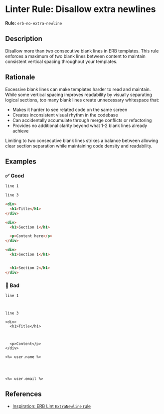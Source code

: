# Linter Rule: Disallow extra newlines

**Rule:** `erb-no-extra-newline`

## Description

Disallow more than two consecutive blank lines in ERB templates. This rule enforces a maximum of two blank lines between content to maintain consistent vertical spacing throughout your templates.

## Rationale

Excessive blank lines can make templates harder to read and maintain. While some vertical spacing improves readability by visually separating logical sections, too many blank lines create unnecessary whitespace that:

* Makes it harder to see related code on the same screen
* Creates inconsistent visual rhythm in the codebase
* Can accidentally accumulate through merge conflicts or refactoring
* Provides no additional clarity beyond what 1-2 blank lines already achieve

Limiting to two consecutive blank lines strikes a balance between allowing clear section separation while maintaining code density and readability.

## Examples

### ✅ Good

```html
line 1

line 3

<div>
  <h1>Title</h1>
</div>

<div>
  <h1>Section 1</h1>

  <p>Content here</p>
</div>

<div>
  <h1>Section 1</h1>


  <h1>Section 2</h1>
</div>
```

### 🚫 Bad

```erb
line 1



line 3

<div>
  <h1>Title</h1>



  <p>Content</p>
</div>

<%= user.name %>




<%= user.email %>
```

## References

- [Inspiration: ERB Lint `ExtraNewline` rule](https://github.com/Shopify/erb_lint/blob/main/README.md)
